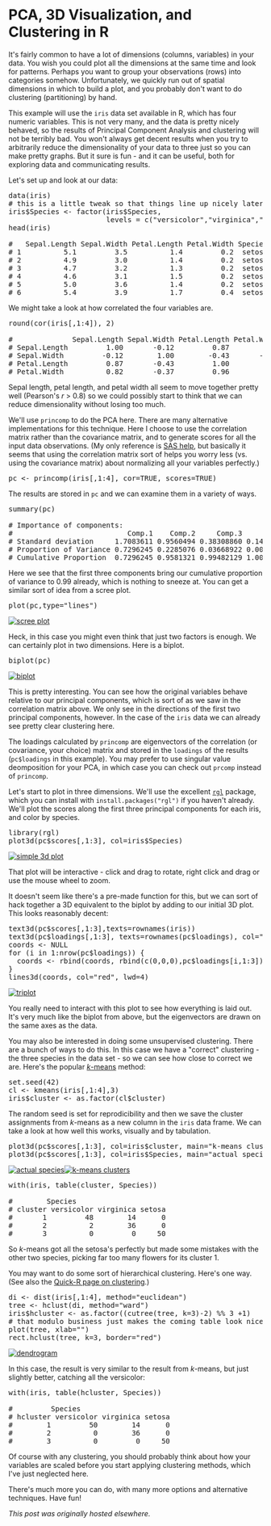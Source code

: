# PCA, 3D Visualization, and Clustering in R



It's fairly common to have a lot of dimensions (columns, variables) in your data. You wish you could plot all the dimensions at the same time and look for patterns. Perhaps you want to group your observations (rows) into categories somehow. Unfortunately, we quickly run out of spatial dimensions in which to build a plot, and you probably don't want to do clustering (partitioning) by hand.

This example will use the <code>iris</code> data set available in R, which has four numeric variables. This is not very many, and the data is pretty nicely behaved, so the results of Principal Component Analysis and clustering will not be terribly bad. You won't always get decent results when you try to arbitrarily reduce the dimensionality of your data to three just so you can make pretty graphs. But it sure is fun - and it can be useful, both for exploring data and communicating results.

Let's set up and look at our data:

<pre>data(iris)
# this is a little tweak so that things line up nicely later on
iris$Species &lt;- factor(iris$Species,
                       levels = c("versicolor","virginica","setosa"))
head(iris)

#   Sepal.Length Sepal.Width Petal.Length Petal.Width Species
# 1          5.1         3.5          1.4         0.2  setosa
# 2          4.9         3.0          1.4         0.2  setosa
# 3          4.7         3.2          1.3         0.2  setosa
# 4          4.6         3.1          1.5         0.2  setosa
# 5          5.0         3.6          1.4         0.2  setosa
# 6          5.4         3.9          1.7         0.4  setosa</pre>
We might take a look at how correlated the four variables are.
<pre>round(cor(iris[,1:4]), 2)

#              Sepal.Length Sepal.Width Petal.Length Petal.Width
# Sepal.Length         1.00       -0.12         0.87        0.82
# Sepal.Width         -0.12        1.00        -0.43       -0.37
# Petal.Length         0.87       -0.43         1.00        0.96
# Petal.Width          0.82       -0.37         0.96        1.00</pre>
Sepal length, petal length, and petal width all seem to move together pretty well (Pearson's <em>r</em> &gt; 0.8) so we could possibly start to think that we can reduce dimensionality without losing too much.

We'll use <code>princomp</code> to do the PCA here. There are many alternative implementations for this technique. Here I choose to use the correlation matrix rather than the covariance matrix, and to generate scores for all the input data observations. (My only reference is <a href="http://support.sas.com/documentation/cdl/en/statug/63347/HTML/default/viewer.htm#statug_princomp_sect004.htm">SAS help</a>, but basically it seems that using the correlation matrix sort of helps you worry less (vs. using the covariance matrix) about normalizing all your variables perfectly.)
<pre>pc &lt;- princomp(iris[,1:4], cor=TRUE, scores=TRUE)</pre>
The results are stored in <code>pc</code> and we can examine them in a variety of ways.
<pre>summary(pc)

# Importance of components:
#                           Comp.1    Comp.2     Comp.3      Comp.4
# Standard deviation     1.7083611 0.9560494 0.38308860 0.143926497
# Proportion of Variance 0.7296245 0.2285076 0.03668922 0.005178709
# Cumulative Proportion  0.7296245 0.9581321 0.99482129 1.000000000</pre>
Here we see that the first three components bring our cumulative proportion of variance to 0.99 already, which is nothing to sneeze at. You can get a similar sort of idea from a scree plot.
<pre>plot(pc,type="lines")</pre>
<a href="screen-shot-2013-02-03-at-3-59-23-pm.png"><img class="alignnone size-medium wp-image-116" alt="scree plot" src="screen-shot-2013-02-03-at-3-59-23-pm.png"></a>

Heck, in this case you might even think that just two factors is enough. We can certainly plot in two dimensions. Here is a biplot.
<pre>biplot(pc)</pre>
<a href="screen-shot-2013-02-03-at-4-00-56-pm.png"><img class="alignnone size-medium wp-image-117" alt="biplot" src="screen-shot-2013-02-03-at-4-00-56-pm.png"></a>

This is pretty interesting. You can see how the original variables behave relative to our principal components, which is sort of as we saw in the correlation matrix above. We only see in the directions of the first two principal components, however. In the case of the <code>iris</code> data we can already see pretty clear clustering here.

The loadings calculated by <code>princomp</code> are eigenvectors of the correlation (or covariance, your choice) matrix and stored in the <code>loadings</code> of the results (<code>pc$loadings</code> in this example). You may prefer to use singular value deomposition for your PCA, in which case you can check out <code>prcomp</code> instead of <code>princomp</code>.

Let's start to plot in three dimensions. We'll use the excellent <a href="http://rgl.neoscientists.org/about.shtml"><code>rgl</code></a> package, which you can install with <code>install.packages("rgl")</code> if you haven't already. We'll plot the scores along the first three principal components for each iris, and color by species.
<pre>library(rgl)
plot3d(pc$scores[,1:3], col=iris$Species)</pre>
<a href="screen-shot-2013-02-03-at-4-05-23-pm.png"><img class="alignnone size-medium wp-image-118" alt="simple 3d plot" src="screen-shot-2013-02-03-at-4-05-23-pm.png"></a>

That plot will be interactive - click and drag to rotate, right click and drag or use the mouse wheel to zoom.

It doesn't seem like there's a pre-made function for this, but we can sort of hack together a 3D equivalent to the biplot by adding to our initial 3D plot. This looks reasonably decent:
<pre>text3d(pc$scores[,1:3],texts=rownames(iris))
text3d(pc$loadings[,1:3], texts=rownames(pc$loadings), col="red")
coords &lt;- NULL
for (i in 1:nrow(pc$loadings)) {
  coords &lt;- rbind(coords, rbind(c(0,0,0),pc$loadings[i,1:3]))
}
lines3d(coords, col="red", lwd=4)</pre>
<a href="screen-shot-2013-02-03-at-4-10-05-pm.png"><img class="alignnone size-medium wp-image-119" alt="triplot" src="screen-shot-2013-02-03-at-4-10-05-pm.png"></a>

You really need to interact with this plot to see how everything is laid out. It's very much like the biplot from above, but the eigenvectors are drawn on the same axes as the data.

You may also be interested in doing some unsupervised clustering. There are a bunch of ways to do this. In this case we have a "correct" clustering - the three species in the data set - so we can see how close to correct we are. Here's the popular <a href="http://en.wikipedia.org/wiki/Kmeans"><em>k</em>-means</a> method:
<pre>set.seed(42)
cl &lt;- kmeans(iris[,1:4],3)
iris$cluster &lt;- as.factor(cl$cluster)</pre>
The random seed is set for reprodicibility and then we save the cluster assignments from <em>k</em>-means as a new column in the <code>iris</code> data frame. We can take a look at how well this works, visually and by tabulation.
<pre>plot3d(pc$scores[,1:3], col=iris$cluster, main="k-means clusters")
plot3d(pc$scores[,1:3], col=iris$Species, main="actual species")</pre>
<a href="screen-shot-2013-02-03-at-4-22-11-pm.png"><img class="alignnone  wp-image-121" alt="actual species" src="screen-shot-2013-02-03-at-4-22-11-pm.png"></a><a href="screen-shot-2013-02-03-at-4-22-00-pm.png"><img class="alignnone  wp-image-122" alt="k-means clusters" src="screen-shot-2013-02-03-at-4-22-00-pm.png"></a>
<pre>with(iris, table(cluster, Species))

#        Species
# cluster versicolor virginica setosa
#       1         48        14      0
#       2          2        36      0
#       3          0         0     50</pre>
So <em>k</em>-means got all the setosa's perfectly but made some mistakes with the other two species, picking far too many flowers for its cluster 1.

You may want to do some sort of hierarchical clustering. Here's one way. (See also the <a href="http://www.statmethods.net/advstats/cluster.html">Quick-R page on clustering</a>.)
<pre>di &lt;- dist(iris[,1:4], method="euclidean")
tree &lt;- hclust(di, method="ward")
iris$hcluster &lt;- as.factor((cutree(tree, k=3)-2) %% 3 +1)
# that modulo business just makes the coming table look nicer
plot(tree, xlab="")
rect.hclust(tree, k=3, border="red")</pre>
<a href="screen-shot-2013-02-03-at-4-37-46-pm.png"><img class="alignnone size-medium wp-image-126" alt="dendrogram" src="screen-shot-2013-02-03-at-4-37-46-pm.png"></a>

In this case, the result is very similar to the result from <em>k</em>-means, but just slightly better, catching all the versicolor:
<pre>with(iris, table(hcluster, Species))

#         Species
# hcluster versicolor virginica setosa
#        1         50        14      0
#        2          0        36      0
#        3          0         0     50</pre>
Of course with any clustering, you should probably think about how your variables are scaled before you start applying clustering methods, which I've just neglected here.

There's much more you can do, with many more options and alternative techniques. Have fun!



*This post was originally hosted elsewhere.*
